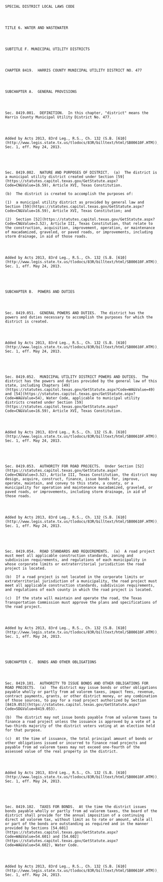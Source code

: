 ﻿
    
    
    	
    					
    
    
    SPECIAL DISTRICT LOCAL LAWS CODE
    
      
    
    
    TITLE 6. WATER AND WASTEWATER
    
      
    
    
    SUBTITLE F. MUNICIPAL UTILITY DISTRICTS
    
      
    
    
    CHAPTER 8419.  HARRIS COUNTY MUNICIPAL UTILITY DISTRICT NO. 477
    
      
    
    
    SUBCHAPTER A.  GENERAL PROVISIONS
    
      
    
    
    Sec. 8419.001.  DEFINITION.  In this chapter, "district" means the Harris County Municipal Utility District No. 477.
    
    
    
    
    Added by Acts 2013, 83rd Leg., R.S., Ch. 132 (S.B. [610](http://www.legis.state.tx.us/tlodocs/83R/billtext/html/SB00610F.HTM)), Sec. 1, eff. May 24, 2013.
    
    
    
    
    
    Sec. 8419.002.  NATURE AND PURPOSES OF DISTRICT.  (a)  The district is a municipal utility district created under Section [59](https://statutes.capitol.texas.gov/GetStatute.aspx?Code=CN&Value=16.59), Article XVI, Texas Constitution.
    
    (b)  The district is created to accomplish the purposes of:
    
    (1)  a municipal utility district as provided by general law and Section [59](https://statutes.capitol.texas.gov/GetStatute.aspx?Code=CN&Value=16.59), Article XVI, Texas Constitution; and
    
    (2)  Section [52](https://statutes.capitol.texas.gov/GetStatute.aspx?Code=CN&Value=3.52), Article III, Texas Constitution, that relate to the construction, acquisition, improvement, operation, or maintenance of macadamized, graveled, or paved roads, or improvements, including storm drainage, in aid of those roads.
    
    
    
    
    Added by Acts 2013, 83rd Leg., R.S., Ch. 132 (S.B. [610](http://www.legis.state.tx.us/tlodocs/83R/billtext/html/SB00610F.HTM)), Sec. 1, eff. May 24, 2013.
    
    
    
    
    
    SUBCHAPTER B.  POWERS AND DUTIES
    
      
    
    
    Sec. 8419.051.  GENERAL POWERS AND DUTIES.  The district has the powers and duties necessary to accomplish the purposes for which the district is created.
    
    
    
    
    Added by Acts 2013, 83rd Leg., R.S., Ch. 132 (S.B. [610](http://www.legis.state.tx.us/tlodocs/83R/billtext/html/SB00610F.HTM)), Sec. 1, eff. May 24, 2013.
    
    
    
    
    
    Sec. 8419.052.  MUNICIPAL UTILITY DISTRICT POWERS AND DUTIES.  The district has the powers and duties provided by the general law of this state, including Chapters [49](https://statutes.capitol.texas.gov/GetStatute.aspx?Code=WA&Value=49) and [54](https://statutes.capitol.texas.gov/GetStatute.aspx?Code=WA&Value=54), Water Code, applicable to municipal utility districts created under Section [59](https://statutes.capitol.texas.gov/GetStatute.aspx?Code=CN&Value=16.59), Article XVI, Texas Constitution.
    
    
    
    
    Added by Acts 2013, 83rd Leg., R.S., Ch. 132 (S.B. [610](http://www.legis.state.tx.us/tlodocs/83R/billtext/html/SB00610F.HTM)), Sec. 1, eff. May 24, 2013.
    
    
    
    
    
    Sec. 8419.053.  AUTHORITY FOR ROAD PROJECTS.  Under Section [52](https://statutes.capitol.texas.gov/GetStatute.aspx?Code=CN&Value=3.52), Article III, Texas Constitution, the district may design, acquire, construct, finance, issue bonds for, improve, operate, maintain, and convey to this state, a county, or a municipality for operation and maintenance macadamized, graveled, or paved roads, or improvements, including storm drainage, in aid of those roads.
    
    
    
    
    Added by Acts 2013, 83rd Leg., R.S., Ch. 132 (S.B. [610](http://www.legis.state.tx.us/tlodocs/83R/billtext/html/SB00610F.HTM)), Sec. 1, eff. May 24, 2013.
    
    
    
    
    
    Sec. 8419.054.  ROAD STANDARDS AND REQUIREMENTS.  (a)  A road project must meet all applicable construction standards, zoning and subdivision requirements, and regulations of each municipality in whose corporate limits or extraterritorial jurisdiction the road project is located.
    
    (b)  If a road project is not located in the corporate limits or extraterritorial jurisdiction of a municipality, the road project must meet all applicable construction standards, subdivision requirements, and regulations of each county in which the road project is located.
    
    (c)  If the state will maintain and operate the road, the Texas Transportation Commission must approve the plans and specifications of the road project.
    
    
    
    
    Added by Acts 2013, 83rd Leg., R.S., Ch. 132 (S.B. [610](http://www.legis.state.tx.us/tlodocs/83R/billtext/html/SB00610F.HTM)), Sec. 1, eff. May 24, 2013.
    
    
    
    
    
    SUBCHAPTER C.  BONDS AND OTHER OBLIGATIONS
    
      
    
    
    Sec. 8419.101.  AUTHORITY TO ISSUE BONDS AND OTHER OBLIGATIONS FOR ROAD PROJECTS.  (a)  The district may issue bonds or other obligations payable wholly or partly from ad valorem taxes, impact fees, revenue, contract payments, grants, or other district money, or any combination of those sources, to pay for a road project authorized by Section [8419.053](https://statutes.capitol.texas.gov/GetStatute.aspx?Code=SD&Value=8419.053).
    
    (b)  The district may not issue bonds payable from ad valorem taxes to finance a road project unless the issuance is approved by a vote of a two-thirds majority of the district voters voting at an election held for that purpose.
    
    (c)  At the time of issuance, the total principal amount of bonds or other obligations issued or incurred to finance road projects and payable from ad valorem taxes may not exceed one-fourth of the assessed value of the real property in the district.
    
    
    
    
    Added by Acts 2013, 83rd Leg., R.S., Ch. 132 (S.B. [610](http://www.legis.state.tx.us/tlodocs/83R/billtext/html/SB00610F.HTM)), Sec. 1, eff. May 24, 2013.
    
    
    
    
    
    Sec. 8419.102.  TAXES FOR BONDS.  At the time the district issues bonds payable wholly or partly from ad valorem taxes, the board of the district shall provide for the annual imposition of a continuing direct ad valorem tax, without limit as to rate or amount, while all or part of the bonds are outstanding as required and in the manner provided by Sections [54.601](https://statutes.capitol.texas.gov/GetStatute.aspx?Code=WA&Value=54.601) and [54.602](https://statutes.capitol.texas.gov/GetStatute.aspx?Code=WA&Value=54.602), Water Code.
    
    
    
    
    Added by Acts 2013, 83rd Leg., R.S., Ch. 132 (S.B. [610](http://www.legis.state.tx.us/tlodocs/83R/billtext/html/SB00610F.HTM)), Sec. 1, eff. May 24, 2013.
    
    
    
    
    				
